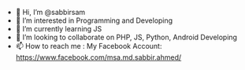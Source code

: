 - 👋 Hi, I’m @sabbirsam
- 👀 I’m interested in Programming and Developing
- 🌱 I’m currently learning JS
- 💞️ I’m looking to collaborate on PHP, JS, Python, Android Developing 
- 📫 How to reach me : My Facebook Account: https://www.facebook.com/msa.md.sabbir.ahmed/ 


